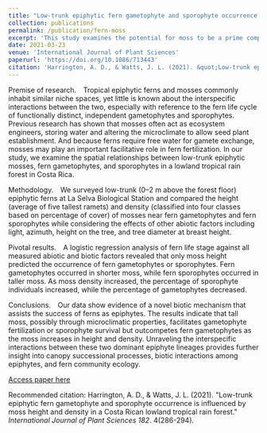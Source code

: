 ```yaml
---
title: "Low-trunk epiphytic fern gametophyte and sporophyte occurrence is influenced by moss height and density in a Costa Rican lowland tropical rain forest"
collection: publications
permalink: /publication/fern-moss
excerpt: 'This study examines the potential for moss to be a prime competitor with epiphytc fern gametophyhtes while at the same time prvoiding a facilitative environment for fern sexual reproduction'
date: 2021-03-23
venue: 'International Journal of Plant Sciences'
paperurl: 'https://doi.org/10.1086/713443'
citation: 'Harrington, A. D., & Watts, J. L. (2021). &quot;Low-trunk epiphytic fern gametophyte and sporophyte occurrence is influenced by moss height and density in a Costa Rican lowland tropical rain forest.&quot; <i>International Journal of Plant Sciences 182</i>. 4(286-294).'
---
```

Premise of research. Tropical epiphytic ferns and mosses commonly inhabit similar niche spaces, yet little is known about the interspecific interactions between the two, especially with reference to the fern life cycle of functionally distinct, independent gametophytes and sporophytes. Previous research has shown that mosses often act as ecosystem engineers, storing water and altering the microclimate to allow seed plant establishment. And because ferns require free water for gamete exchange, mosses may play an important facilitative role in fern fertilization. In our study, we examine the spatial relationships between low-trunk epiphytic mosses, fern gametophytes, and sporophytes in a lowland tropical rain forest in Costa Rica.

Methodology. We surveyed low-trunk (0–2 m above the forest floor) epiphytic ferns at La Selva Biological Station and compared the height (average of five tallest ramets) and density (classified into four classes based on percentage of cover) of mosses near fern gametophytes and fern sporophytes while considering the effects of other abiotic factors including light, azimuth, height on the tree, and tree diameter at breast height.

Pivotal results. A logistic regression analysis of fern life stage against all measured abiotic and biotic factors revealed that only moss height predicted the occurrence of fern gametophytes or sporophytes. Fern gametophytes occurred in shorter moss, while fern sporophytes occurred in taller moss. As moss density increased, the percentage of sporophyte individuals increased, while the percentage of gametophytes decreased.

Conclusions. Our data show evidence of a novel biotic mechanism that assists the success of ferns as epiphytes. The results indicate that tall moss, possibly through microclimatic properties, facilitates gametophyte fertilization or sporophyte survival but outcompetes fern gametophytes as the moss increases in height and density. Unraveling the interspecific interactions between these two dominant epiphyte lineages provides further insight into canopy successional processes, biotic interactions among epiphytes, and fern community ecology.

[Access paper here](https://doi.org/10.1086/713443)

Recommended citation: Harrington, A. D., & Watts, J. L. (2021). &quot;Low-trunk epiphytic fern gametophyte and sporophyte occurrence is influenced by moss height and density in a Costa Rican lowland tropical rain forest.&quot; <i>International Journal of Plant Sciences 182</i>. 4(286-294).
